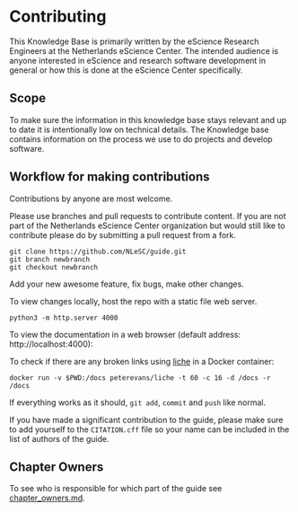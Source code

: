 # Contributing

This Knowledge Base is primarily written by the eScience Research Engineers at the Netherlands eScience Center. The intended audience is anyone interested in eScience and research software development in general or how this is done at the eScience Center specifically.

## Scope

To make sure the information in this knowledge base stays relevant and  up to date it is intentionally low on technical details. The Knowledge base contains information on the process we use to do projects and develop software.

## Workflow for making contributions

Contributions by anyone are most welcome.

Please use branches and pull requests to contribute content. If you are not part of the Netherlands eScience Center organization but would still like to contribute please do by submitting a pull request from a fork.

```shell
git clone https://github.com/NLeSC/guide.git
git branch newbranch
git checkout newbranch
```

Add your new awesome feature, fix bugs, make other changes.

To view changes locally, host the repo with a static file web server.

```shell
python3 -m http.server 4000
```

To view the documentation in a web browser (default address: http://localhost:4000):

To check if there are any broken links using [liche](https://github.com/raviqqe/liche) in a Docker container:

```shell
docker run -v $PWD:/docs peterevans/liche -t 60 -c 16 -d /docs -r /docs
```

If everything works as it should, ``git add``, ``commit`` and ``push`` like normal.

If you have made a significant contribution to the guide, please make sure to add yourself to the `CITATION.cff` file so your name can be included in the list of authors of the guide.

## Chapter Owners

To see who is responsible for which part of the guide see [chapter_owners.md](chapter_owners.md).
